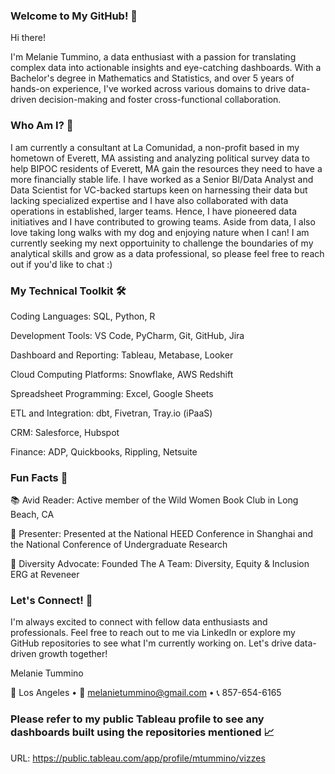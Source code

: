### Welcome to My GitHub! 🌟

Hi there! 

I'm Melanie Tummino, a data enthusiast with a passion for translating complex data into actionable insights and eye-catching dashboards. With a Bachelor's degree in Mathematics and Statistics, and over 5 years of hands-on experience, I've worked across various domains to drive data-driven decision-making and foster cross-functional collaboration.

### Who Am I? 🤔

I am currently a consultant at La Comunidad, a non-profit based in my hometown of Everett, MA assisting and analyzing political survey data to help BIPOC residents of Everett, MA gain the resources they need to have a more financially stable life. I have worked as a Senior BI/Data Analyst and Data Scientist for VC-backed startups keen on harnessing their data but lacking specialized expertise and I have also collaborated with data operations in established, larger teams. Hence, I have pioneered data initiatives and I have contributed to growing teams. Aside from data, I also love taking long walks with my dog and enjoying nature when I can! I am currently seeking my next opportuinity to challenge the boundaries of my analytical skills and grow as a data professional, so please feel free to reach out if you'd like to chat :)

### My Technical Toolkit 🛠️

Coding Languages: SQL, Python, R

Development Tools: VS Code, PyCharm, Git, GitHub, Jira

Dashboard and Reporting: Tableau, Metabase, Looker

Cloud Computing Platforms: Snowflake, AWS Redshift

Spreadsheet Programming: Excel, Google Sheets

ETL and Integration: dbt, Fivetran, Tray.io (iPaaS)

CRM: Salesforce, Hubspot

Finance: ADP, Quickbooks, Rippling, Netsuite

### Fun Facts 🎉

📚 Avid Reader: Active member of the Wild Women Book Club in Long Beach, CA 

🎤 Presenter: Presented at the National HEED Conference in Shanghai and the National Conference of Undergraduate Research

🌈 Diversity Advocate: Founded The A Team: Diversity, Equity & Inclusion ERG at Reveneer

### Let's Connect! 🤝

I'm always excited to connect with fellow data enthusiasts and professionals. Feel free to reach out to me via LinkedIn or explore my GitHub repositories to see what I'm currently working on. Let's drive data-driven growth together!

Melanie Tummino

📍 Los Angeles • 📧 melanietummino@gmail.com • 📞 857-654-6165

### Please refer to my public Tableau profile to see any dashboards built using the repositories mentioned 📈 

URL: https://public.tableau.com/app/profile/mtummino/vizzes 

